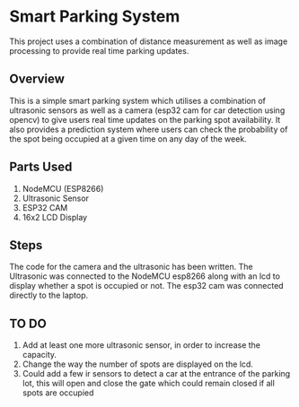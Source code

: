 # Smart Parking System
This project uses a combination of distance measurement as well as image processing to provide real time parking updates.

## Overview
This is a simple smart parking system which utilises a combination of ultrasonic sensors as well as a camera (esp32 cam for car detection using opencv) to give users real time updates on the parking spot availability. It also provides a prediction system where users can check the probability of the spot being occupied at a given time on any day of the week.

## Parts Used
1. NodeMCU (ESP8266)
2. Ultrasonic Sensor
3. ESP32 CAM
4. 16x2 LCD Display

## Steps
The code for the camera and the ultrasonic has been written. The Ultrasonic was connected to the NodeMCU esp8266 along with an lcd to display whether a spot is occupied or not. The esp32 cam was connected directly to the laptop.



## TO DO
1. Add at least one more ultrasonic sensor, in order to increase the capacity.
2. Change the way the number of spots are displayed on the lcd.
3. Could add a few ir sensors to detect a car at the entrance of the parking lot, this will open and close the gate which could remain closed if all spots are occupied

